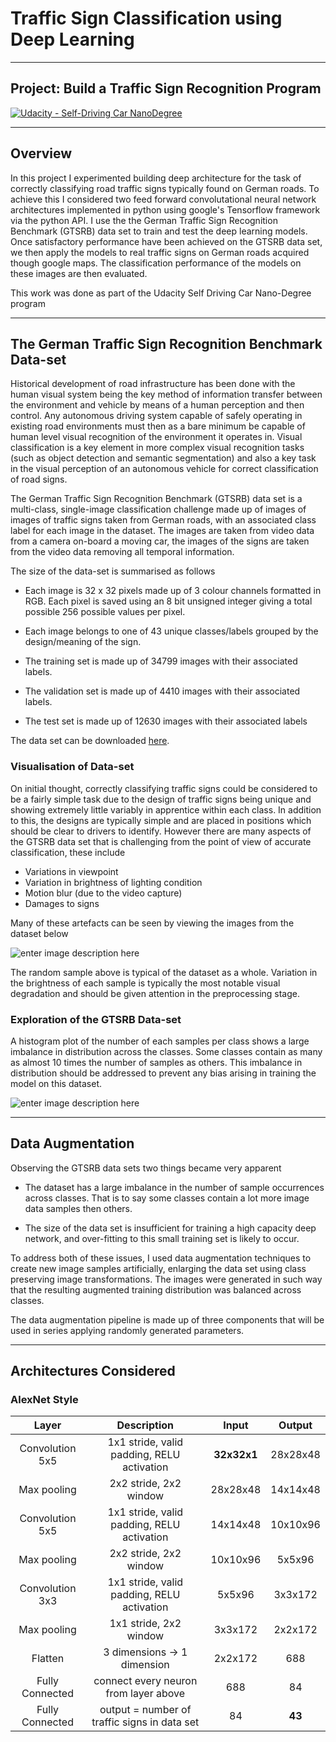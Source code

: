 # Traffic Sign Classification using Deep Learning
***
## Project: Build a Traffic Sign Recognition Program
[![Udacity - Self-Driving Car NanoDegree](https://s3.amazonaws.com/udacity-sdc/github/shield-carnd.svg)](http://www.udacity.com/drive)
***
## Overview

In this project I experimented building deep architecture for the task of correctly classifying road traffic signs typically found on German roads. To achieve this I considered two feed forward convolutational neural network architectures implemented in python using google's Tensorflow framework via the python API. I use the the German Traffic Sign Recognition Benchmark (GTSRB) data set to train and test the deep learning models. Once satisfactory performance have been achieved on the GTSRB data set, we then apply the models to real traffic signs on German roads acquired though google maps. The classification performance of the models on these images are then evaluated.

This work was done as part of the Udacity Self Driving Car Nano-Degree program

***
## The German Traffic Sign Recognition Benchmark Data-set

Historical development of road infrastructure has been done with the human visual system being the key method of information transfer between the environment and vehicle by means of a human perception and then control. Any autonomous driving system capable of safely operating in existing road environments must then as a bare minimum be capable of human level visual recognition of the environment it operates in.  Visual classification is a key element in more complex visual recognition tasks (such as object detection and semantic segmentation) and also a key task in the visual perception of an autonomous vehicle for correct classification of road signs.


 The German Traffic Sign Recognition Benchmark (GTSRB) data set is a multi-class, single-image classification challenge made up of images of images of traffic signs taken from German roads, with an associated class label for each image in the dataset. The images are taken from video data from a camera on-board a moving car, the images of the signs are taken from the video data removing all temporal information.

The size of the data-set is summarised as follows


* Each image is 32 x 32 pixels made up of 3 colour channels formatted in RGB. Each pixel is saved using an 8 bit unsigned integer giving a total possible 256 possible values per pixel.

*  Each image belongs to one of 43 unique classes/labels grouped by the design/meaning of the sign.

*  The training set is made up of 34799 images with their associated labels.

*  The validation set is made up of 4410 images with their associated labels.

*  The test set is made up of 12630 images with their associated labels

The data set can be downloaded [here](https://d17h27t6h515a5.cloudfront.net/topher/2017/February/5898cd6f_traffic-signs-data/traffic-signs-data.zip).


### Visualisation of Data-set

On initial thought, correctly classifying traffic signs could be considered to be a fairly simple task due to the design of traffic signs being unique and showing extremely little variably in apprentice within each class. In addition to this, the designs are typically simple and are placed in positions which should be clear to drivers to identify. However there are many aspects of the GTSRB data set that is challenging from the point of view of accurate classification, these include

* Variations in viewpoint
* Variation in brightness of lighting condition
* Motion blur (due to the video capture)
* Damages to signs

Many of these artefacts can be seen by viewing the images from the dataset below

 ![enter image description here]( https://github.com/joshwadd/Deep-traffic-sign-classification/blob/master/ClassExamples2.png?raw=true)
 
The random sample above is typical of the dataset as a whole. Variation in the brightness of each sample is typically the most notable visual degradation and should be given attention in the preprocessing stage.


### Exploration of the GTSRB Data-set

A histogram plot of the number of each samples per class shows a large imbalance in distribution across the classes. Some classes contain as many as almost 10 times the number of samples as others. This imbalance in distribution should be addressed to prevent any bias arising in training the model on this dataset. 



![enter image description here](https://github.com/joshwadd/Deep-traffic-sign-classification/blob/master/trainingdistribution.png?raw=true)


***
## Data Augmentation

Observing the GTSRB data sets two things became very apparent

* The dataset has a large imbalance in the number of sample occurrences across classes. That is to say some classes contain a lot more image data samples then others.

* The size of the data set is insufficient for training a high capacity deep network, and over-fitting to this small training set is likely to occur.

To address both of these issues, I used data augmentation techniques to create new image samples artificially, enlarging the data set using class preserving image transformations. The images were generated in such way that the resulting augmented training distribution was balanced across classes.

The data augmentation pipeline is made up of three components that will be used in series applying randomly generated parameters.



***
## Architectures Considered

### AlexNet Style

| Layer         		|     Description	        					| Input |Output| 
|:---------------------:|:---------------------------------------------:| :----:|:-----:|
| Convolution 5x5     	| 1x1 stride, valid padding, RELU activation 	|**32x32x1**|28x28x48|
| Max pooling			| 2x2 stride, 2x2 window						|28x28x48|14x14x48|
| Convolution 5x5 	    | 1x1 stride, valid padding, RELU activation 	|14x14x48|10x10x96|
| Max pooling			| 2x2 stride, 2x2 window	   					|10x10x96|5x5x96|
| Convolution 3x3 		| 1x1 stride, valid padding, RELU activation    |5x5x96|3x3x172|
| Max pooling			| 1x1 stride, 2x2 window        				|3x3x172|2x2x172|
| Flatten				| 3 dimensions -> 1 dimension					|2x2x172| 688|
| Fully Connected | connect every neuron from layer above			|688|84|
| Fully Connected | output = number of traffic signs in data set	|84|**43**|
